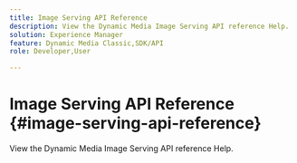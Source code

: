 ```yaml
---
title: Image Serving API Reference
description: View the Dynamic Media Image Serving API reference Help.
solution: Experience Manager
feature: Dynamic Media Classic,SDK/API
role: Developer,User

---
```


# Image Serving API Reference {#image-serving-api-reference}

View the Dynamic Media Image Serving API reference Help.
